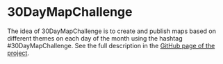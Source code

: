 # 30DayMapChallenge
The idea of 30DayMapChallenge is to create and publish maps based on different themes on each day of the month using the hashtag #30DayMapChallenge.
See the full description in the [GitHub page of the project](https://github.com/tjukanovt/30DayMapChallenge).
